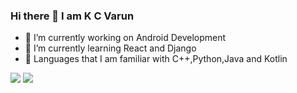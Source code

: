 ### Hi there 👋 I am K C Varun
- 🔭 I’m currently working on Android Development
- 🌱 I’m currently learning React and Django
- 🚀 Languages that I am familiar with C++,Python,Java and Kotlin
<img src="https://github-readme-stats.vercel.app/api?username=Blake2912&&show_icons=true&title_color=ffffff&icon_color=bb2acf&text_color=daf7dc&bg_color=2A005E">
<img src="https://github-readme-stats.vercel.app/api/top-langs/?username=Blake2912&layout=compact&theme=radical">
<!--
**Blake2912/Blake2912** is a ✨ _special_ ✨ repository because its `README.md` (this file) appears on your GitHub profile.

Here are some ideas to get you started:

- 🔭 I’m currently working on ...
- 🌱 I’m currently learning ...
- 👯 I’m looking to collaborate on ...
- 🤔 I’m looking for help with ...
- 💬 Ask me about ...
- 📫 How to reach me: ...
- 😄 Pronouns: ...
- ⚡ Fun fact: ...
-->
